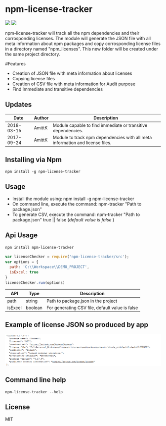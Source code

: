 # npm-license-tracker

[![](https://img.shields.io/npm/v/npm-license-tracker.svg)](https://www.npmjs.com/package/npm-license-tracker)
[![](https://img.shields.io/npm/dm/npm-license-tracker.svg)](https://www.npmjs.com/package/npm-license-tracker)

npm-license-tracker will track all the npm dependencies and their corrosponding licenses.
The module will generate the JSON file with all meta information about npm packages and copy corrosponding license files in a directory named "npm_licenses". This new folder will be created under the same project directory.

#Features
<ul>
  <li>Creation of JSON file with meta information about licenses</li>
  <li>Copying license files</li>
  <li>Creation of CSV file with meta information for Audit purpose</li>
  <li>Find Immediate and transitive dependencies</li>
</ul>

## Updates
| Date				      | Author			      | Description							|
| ----------------- | ----------------- | ----------- |
| 2018-03-15		  	| AmittK		        | Module capable to find immediate or transitive dependencies. |
| 2017-09-24		  	| AmittK		        | Module to track npm dependencies with all meta information and license files. |

## Installing via Npm

```
npm install -g npm-license-tracker
```

## Usage
- Install the module using: npm install -g npm-license-tracker
- On command line, execute the command: npm-tracker "Path to package.json"
- To generate CSV, execute the command: npm-tracker "Path to package.json" true || false (<em>default value is false </em>)

## Api Usage

```
npm install npm-license-tracker
```

```js
var licenseChecker = require('npm-license-tracker/src');
var options = {
  path: 'C:\\Workspace\\DEMO_PROJECT',
  isExcel: true
}
licenseChecker.run(options)
```

| API				       | Type       | Description			                                |
| -----------------|------------| ------------------------------------------------|
| path      		   | string     | Path to package.json in the project             |
| isExcel          | boolean    | For generating CSV file, default value is false |

## Example of license JSON so produced by app
![Alt text](https://github.com/amittkSharma/npm-license-tracker/blob/master/images/license_json.PNG?raw=true "npm packages meta information")

## Command line help

```
npm-license-tracker --help
```

## License

MIT